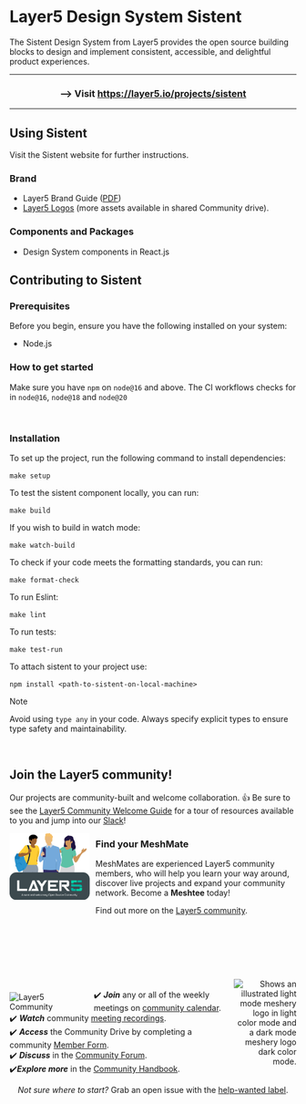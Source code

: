 # Layer5 Design System Sistent

The Sistent Design System from Layer5 provides the open source building blocks to design and implement consistent, accessible, and delightful product experiences.

<hr>
<h3 align="center"> --> Visit <a href="https://layer5.io/projects/sistent">https://layer5.io/projects/sistent</a></h3>
<hr>

## Using Sistent

Visit the Sistent website for further instructions.

### Brand

- Layer5 Brand Guide ([PDF](https://layer5.io/brand/brand-guide.pdf))
- [Layer5 Logos](https://layer5.io/company/brand) (more assets available in shared Community drive).

### Components and Packages

- Design System components in React.js

## Contributing to Sistent

### Prerequisites

Before you begin, ensure you have the following installed on your system:

- Node.js

### How to get started

Make sure you have `npm` on `node@16` and above. The CI workflows checks for in `node@16`, `node@18` and `node@20`

<div>&nbsp;</div>

### Installation

To set up the project, run the following command to install dependencies:

```
make setup
```

To test the sistent component locally, you can run:

```
make build
```

If you wish to build in watch mode:

```
make watch-build
```

To check if your code meets the formatting standards, you can run:

```
make format-check
```

To run Eslint:

```
make lint
```

To run tests:

```
make test-run
```

To attach sistent to your project use:

```
npm install <path-to-sistent-on-local-machine>
```

> [!NOTE]
> Avoid using `type any` in your code. Always specify explicit types to ensure type safety and maintainability.

<br/>

## Join the Layer5 community!

<a name="contributing"></a><a name="community"></a>
Our projects are community-built and welcome collaboration. 👍 Be sure to see the <a href="https://layer5.io/community/newcomers">Layer5 Community Welcome Guide</a> for a tour of resources available to you and jump into our <a href="http://slack.layer5.io">Slack</a>!

<p style="clear:both;">
<a href ="https://layer5.io/community/meshmates"><img alt="MeshMates" src=".github/readme/images/layer5-community-sign.png" style="margin-right:10px; margin-bottom:15px;" width="28%" align="left"/></a>
<h3>Find your MeshMate</h3>

<p>MeshMates are experienced Layer5 community members, who will help you learn your way around, discover live projects and expand your community network. 
Become a <b>Meshtee</b> today!</p>

Find out more on the <a href="https://layer5.io/community">Layer5 community</a>. <br />
<br /><br /><br /><br />

</p>
<div>&nbsp;</div>

<a href="https://slack.meshery.io">

<picture align="right">
  <source media="(prefers-color-scheme: dark)" srcset=".github/readme/images//slack-dark-128.png"  width="110px" align="right" style="margin-left:10px;margin-top:10px;">
  <source media="(prefers-color-scheme: light)" srcset=".github/readme/images//slack-128.png" width="110px" align="right" style="margin-left:10px;padding-top:5px;">
  <img alt="Shows an illustrated light mode meshery logo in light color mode and a dark mode meshery logo dark color mode." src=".github/readme/images//slack-128.png" width="110px" align="right" style="margin-left:10px;padding-top:13px;">
</picture>
</a>

<a href="https://meshery.io/community"><img alt="Layer5 Community" src=".github/readme/images//community.svg" style="margin-right:8px;padding-top:5px;" width="140px" align="left" /></a>

<p>
✔️ <em><strong>Join</strong></em> any or all of the weekly meetings on <a href="https://meet.layer5.io">community calendar</a>.<br />
✔️ <em><strong>Watch</strong></em> community <a href="https://www.youtube.com/playlist?list=PL3A-A6hPO2IMPPqVjuzgqNU5xwnFFn3n0">meeting recordings</a>.<br />
✔️ <em><strong>Access</strong></em> the Community Drive by completing a community <a href="https://layer5.io/newcomer">Member Form</a>.<br />
✔️ <em><strong>Discuss</strong></em> in the <a href="https://discuss.layer5.io">Community Forum</a>.<br />
✔️<em><strong>Explore more</strong></em> in the <a href="https://layer5.io/community/handbook">Community Handbook</a>.<br />
</p>
<p align="center">
<i>Not sure where to start?</i> Grab an open issue with the <a href="https://github.com/issues?q=is%3Aopen+is%3Aissue+archived%3Afalse+org%3Alayer5io+org%3Ameshery+org%3Alayer5labs+org%3Aservice-mesh-performance+org%3Aservice-mesh-patterns+label%3A%22help+wanted%22+">help-wanted label</a>.</p>
